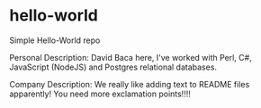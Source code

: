 # hello-world
Simple Hello-World repo

Personal Description: David Baca here, I've worked with Perl, C#, JavaScript (NodeJS) and Postgres relational databases.

Company Description: We really like adding text to README files apparently! You need more exclamation points!!!!
